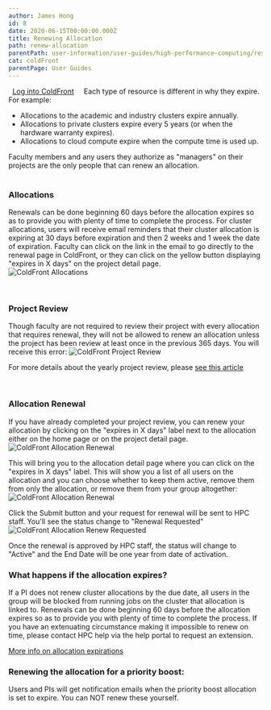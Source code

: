 ```yaml
---
author: James Hong
id: 8
date: 2020-06-15T00:00:00.000Z
title: Renewing Allocation
path: renew-allocation
parentPath: user-information/user-guides/high-performance-computing/research-computing-user-portal
cat: coldFront
parentPage: User Guides
---
```


&nbsp;
[Log into ColdFront](https://hpcaccount.usc.edu/)
&nbsp;
&nbsp;
Each type of resource is different in why they expire.  For example:
* Allocations to the academic and industry clusters expire annually.  
* Allocations to private clusters expire every 5 years (or when the hardware warranty expires). 
* Allocations to cloud compute expire when the compute time is used up.  

Faculty members and any users they authorize as "managers" on their projects are the only people that can renew an allocation.  
&nbsp;
&nbsp;
### Allocations
Renewals can be done beginning 60 days before the allocation expires so as to provide you with plenty of time to complete the process.  For cluster allocations, users will receive email reminders that their cluster allocation is expiring at 30 days before expiration and then 2 weeks and 1 week the date of expiration.  Faculty can click on the link in the email to go directly to the renewal page in ColdFront, or they can click on the yellow button displaying "expires in X days" on the project detail page.  
![ColdFront Allocations](/images/coldfront_allocation_overview2.png)

&nbsp;
&nbsp;
### Project Review
Though faculty are not required to review their project with every allocation that requires renewal, they will not be allowed to renew an allocation unless the project has been review at least once in the previous 365 days.  You will receive this error:
![ColdFront Project Review](/images/coldfront_allocation_review.png)

For more details about the yearly project review, please [see this article](yearly-project-renewal)

&nbsp;
&nbsp;
### Allocation Renewal
If you have already completed your project review, you can renew your allocation by clicking on the "expires in X days" label next to the allocation either on the home page or on the project detail page.
![ColdFront Allocation Renewal](/images/coldfront_allocation_expires.png)


This will bring you to the allocation detail page where you can click on the "expires in X days" label.  This will show you a list of all users on the allocation and you can choose whether to keep them active, remove them from only the allocation, or remove them from your group altogether:
![ColdFront Allocation Renewal](/images/coldfront_allocation_renew.png)


Click the Submit button and your request for renewal will be sent to HPC staff.  You'll see the status change to "Renewal Requested"
![ColdFront Allocation Renew Requested](/images/coldfront_allocation_renewrequested.png)


Once the renewal is approved by HPC staff, the status will change to "Active" and the End Date will be one year from date of activation.
&nbsp;
&nbsp;
### What happens if the allocation expires?

If a PI does not renew cluster allocations by the due date, all users in the group will be blocked from running jobs on the cluster that allocation is linked to.  Renewals can be done beginning 60 days before the allocation expires so as to provide you with plenty of time to complete the process.  If you have an extenuating circumstance making it impossible to renew on time, please contact HPC help via the help portal to request an extension.

[More info on allocation expirations](allocation-expiration)
&nbsp;
&nbsp;
### Renewing the allocation for a priority boost:

Users and PIs will get notification emails when the priority boost allocation is set to expire.  You can NOT renew these yourself.  


